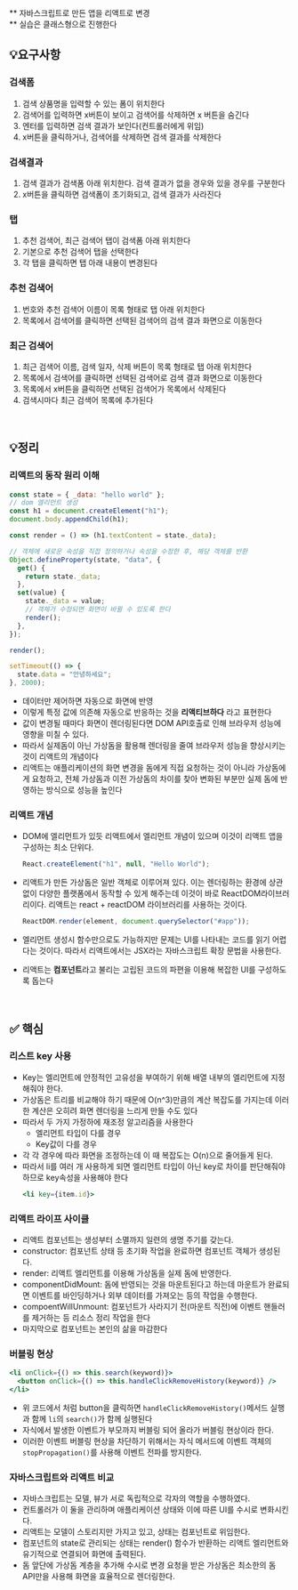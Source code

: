 \*\* 자바스크립트로 만든 앱을 리액트로 변경  
\*\* 실습은 클래스형으로 진행한다

## 💡요구사항

### 검색폼

1. 검색 상품명을 입력할 수 있는 폼이 위치한다
2. 검색어를 입력하면 x버튼이 보이고 검색어를 삭제하면 x 버튼을 숨긴다
3. 엔터를 입력하면 검색 결과가 보인다(컨트롤러에게 위임)
4. x버튼을 클릭하거나, 검색어를 삭제하면 검색 결과를 삭제한다

### 검색결과

1. 검색 결과가 검색폼 아래 위치한다. 검색 결과가 없을 경우와 있을 경우를 구분한다
2. x버튼을 클릭하면 검색폼이 초기화되고, 검색 결과가 사라진다

### 탭

1. 추천 검색어, 최근 검색어 탭이 검색폼 아래 위치한다
2. 기본으로 추천 검색어 탭을 선택한다
3. 각 탭을 클릭하면 탭 아래 내용이 변경된다

### 추천 검색어

1. 번호와 추천 검색어 이름이 목록 형태로 탭 아래 위치한다
2. 목록에서 검색어를 클릭하면 선택된 검색어의 검색 결과 화면으로 이동한다

### 최근 검색어

1. 최근 검색어 이름, 검색 일자, 삭제 버튼이 목록 형태로 탭 아래 위치한다
2. 목록에서 검색어를 클릭하면 선택된 검색어로 검색 결과 화면으로 이동한다
3. 목록에서 x버튼을 클릭하면 선택된 검색어가 목록에서 삭제된다
4. 검색시마다 최근 검색어 목록에 추가된다

<br />

## 💡정리

### 리액트의 동작 원리 이해

```jsx
const state = { _data: "hello world" };
// dom 엘리먼트 생성
const h1 = document.createElement("h1");
document.body.appendChild(h1);

const render = () => (h1.textContent = state._data);

// 객체에 새로운 속성을 직접 정의하거나 속성을 수정한 후, 해당 객체를 반환
Object.defineProperty(state, "data", {
  get() {
    return state._data;
  },
  set(value) {
    state._data = value;
    // 객체가 수정되면 화면이 바뀔 수 있도록 한다
    render();
  },
});

render();

setTimeout(() => {
  state.data = "안녕하세요";
}, 2000);
```

- 데이터만 제어하면 자동으로 화면에 반영
- 이렇게 특정 값에 의존해 자동으로 반응하는 것을 **리액티브하다** 라고 표현한다
- 값이 변경될 때마다 화면이 렌더링된다면 DOM API호출로 인해 브라우저 성능에 영향을 미칠 수 있다.
- 따라서 실제돔이 아닌 가상돔을 활용해 렌더링을 줄여 브라우저 성능을 향상시키는 것이 리액트의 개념이다
- 리액트는 애플리케이션의 화면 변경을 돔에게 직접 요청하는 것이 아니라 가상돔에게 요청하고, 전체 가상돔과 이전 가상돔의 차이를 찾아 변화된 부분만 실제 돔에 반영하는 방식으로 성능을 높인다

### 리액트 개념

- DOM에 엘리먼트가 있듯 리액트에서 엘리먼트 개념이 있으며 이것이 리액트 앱을 구성하는 최소 단위다.

  ```jsx
  React.createElement("h1", null, "Hello World");
  ```

- 리액트가 만든 가상돔은 일반 객체로 이루어져 있다. 이는 렌더링하는 환경에 상관없이 다양한 플랫폼에서 동작할 수 있게 해주는데 이것이 바로 ReactDOM라이브러리이다. 리액트는 react + reactDOM 라이브러리를 사용하는 것이다.

  ```jsx
  ReactDOM.render(element, document.querySelector("#app"));
  ```

- 엘리먼트 생성시 함수만으로도 가능하지만 문제는 UI를 나타내는 코드를 읽기 어렵다는 것이다. 따라서 리액트에서는 JSX라는 자바스크립트 확장 문법을 사용한다.
- 리액트는 **컴포넌트**라고 불리는 고립된 코드의 파편을 이용해 복잡한 UI를 구성하도록 돕는다

<br/>

## ✅ 핵심

### 리스트 key 사용

- Key는 엘리먼트에 안정적인 고유성을 부여하기 위해 배열 내부의 엘리먼트에 지정해줘야 한다.
- 가상돔은 트리를 비교해야 하기 때문에 O(n^3)만큼의 계산 복잡도를 가지는데 이러한 계산은 오히려 화면 렌더링을 느리게 만들 수도 있다
- 따라서 두 가지 가정하에 재조정 알고리즘을 사용한다
  - 엘리먼트 타입이 다를 경우
  - Key값이 다를 경우
- 각 각 경우에 따라 화면을 조정하는데 이 때 복잡도는 O(n)으로 줄어들게 된다.
- 따라서 li를 여러 개 사용하게 되면 엘리먼트 타입이 아닌 key로 차이를 판단해줘야 하므로 key속성을 사용해야 한다
  ```jsx
  <li key={item.id}>
  ```

### 리액트 라이프 사이클

- 리액트 컴포넌트는 생성부터 소멸까지 일련의 생명 주기를 갖는다.
- constructor: 컴포넌트 상태 등 초기화 작업을 완료하면 컴포넌트 객체가 생성된다.
- render: 리액트 엘리먼트를 이용해 가상돔을 실제 돔에 반영한다.
- componentDidMount: 돔에 반영되는 것을 마운트된다고 하는데 마운트가 완료되면 이벤트를 바인딩하거나 외부 데이터를 가져오는 등의 작업을 수행한다.
- compoentWillUnmount: 컴포넌트가 사라지기 전(마운트 직전)에 이벤트 핸들러를 제거하는 등 리소스 정리 작업을 한다
- 마지막으로 컴포넌트는 본인의 삶을 마감한다

### 버블링 현상

```jsx
<li onClick={() => this.search(keyword)}>
  <button onClick={() => this.handleClickRemoveHistory(keyword)} />
</li>
```

- 위 코드에서 처럼 button을 클릭하면 `handleClickRemoveHistory()`메서드 실행과 함께 `li`의 `search()`가 함께 실행된다
- 자식에서 발생한 이벤트가 부모까지 버블링 되어 올라가 버블링 현상이라 한다.
- 이러한 이벤트 버블링 현상을 차단하기 위해서는 자식 메서드에 이벤트 객체의 `stopPropagation()`를 사용해 이벤트 전파를 방지한다.

### 자바스크립트와 리액트 비교

- 자바스크립트는 모델, 뷰가 서로 독립적으로 각자의 역할을 수행하였다.
- 컨트롤러가 이 둘을 관리하며 애플리케이션 상태와 이에 따른 UI를 수시로 변화시킨다.
- 리액트는 모델이 스토리지만 가지고 있고, 상태는 컴포넌트로 위임한다.
- 컴포넌트의 state로 관리되는 상태는 render() 함수가 반환하는 리액트 엘리먼트와 유기적으로 연결되어 화면에 출력된다.
- 돔 앞단에 가상돔 계층을 추가해 수시로 변경 요청을 받은 가상돔은 최소한의 돔 API만을 사용해 화면을 효율적으로 렌더링한다.
